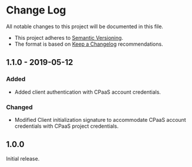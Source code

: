 # Change Log

All notable changes to this project will be documented in this file.

+ This project adheres to [Semantic Versioning](https://semver.org/spec/v2.0.0.html).
+ The format is based on [Keep a Changelog](https://keepachangelog.com/en/1.0.0/) recommendations.

## 1.1.0 - 2019-05-12

### Added
- Added client authentication with CPaaS account credentials.

### Changed
- Modified Client initialization signature to accommodate CPaaS account credentials with CPaaS project credentials.

## 1.0.0

Initial release.
